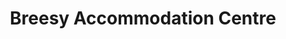 ---
title: "Breesy Accommodation Centre"
address: "Cashelard Ballyshannon Co. Donegal"
tel: "(071)9822925"
county: "Donegal"
category: "Hostels"
type: "Content"
lat: "54.52455991"
lng: "-8.108592086"
---